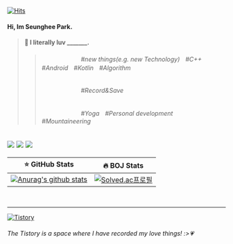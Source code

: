 [![Hits](https://hits.seeyoufarm.com/api/count/incr/badge.svg?url=https%3A%2F%2Fgithub.com%2Ftmdgml-96&count_bg=%2379C83D&title_bg=%23555555&icon=&icon_color=%23E7E7E7&title=hits&edge_flat=false)](https://hits.seeyoufarm.com)   
#### Hi, Im Seunghee Park.
> #### :blossom: I literally luv _______.
>   > ######   ㅤㅤㅤㅤㅤㅤㅤ#new things(e.g. new Technology)ㅤ#C++ㅤ#Androidㅤ#Kotlinㅤ#Algorithm
>   > ######   ㅤㅤㅤㅤㅤㅤㅤ#Record&Save
>   > ######   ㅤㅤㅤㅤㅤㅤㅤ#Yogaㅤ#Personal developmentㅤ#Mountaineering
![](https://img.shields.io/badge/C++-★★★☆☆-blue)  ![](https://img.shields.io/badge/Kotlin-★★★☆☆-blueviolet) ![](https://img.shields.io/badge/Python-★★☆☆☆-yellow)
---

:star: GitHub Stats        |  :fire: BOJ Stats
:-------------------------:|:-------------------------:
[![Anurag's github stats](https://github-readme-stats.vercel.app/api?username=tmdgml-96)](https://github.com/anuraghazra/github-readme-stats)   |  [![Solved.ac프로필](http://mazassumnida.wtf/api/v2/generate_badge?boj=dkanxms12)](https://solved.ac/dkanxms12)

<br>

---

[![Tistory](https://img.shields.io/static/v1?label=Tistory&message=seunghee&color=yellowgreen)](https://dkanxmstmdgml.tistory.com/387?category=835175)
###### The Tistory is a space where I have recorded my love things! :>:heartpulse:
 
